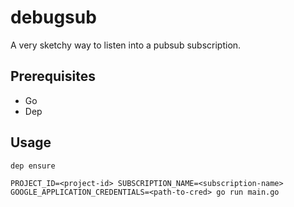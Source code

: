 # debugsub

A very sketchy way to listen into a pubsub subscription.

## Prerequisites

* Go
* Dep

## Usage

`dep ensure`

`PROJECT_ID=<project-id> SUBSCRIPTION_NAME=<subscription-name> GOOGLE_APPLICATION_CREDENTIALS=<path-to-cred> go run main.go`
